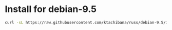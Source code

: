 # Install for debian-9.5

```bash
curl -sL https://raw.githubusercontent.com/ktachibana/russ/debian-9.5/install/debian-9.5/install.sh | sudo bash -s <$RAILS_MASTER_KEY here>
```
